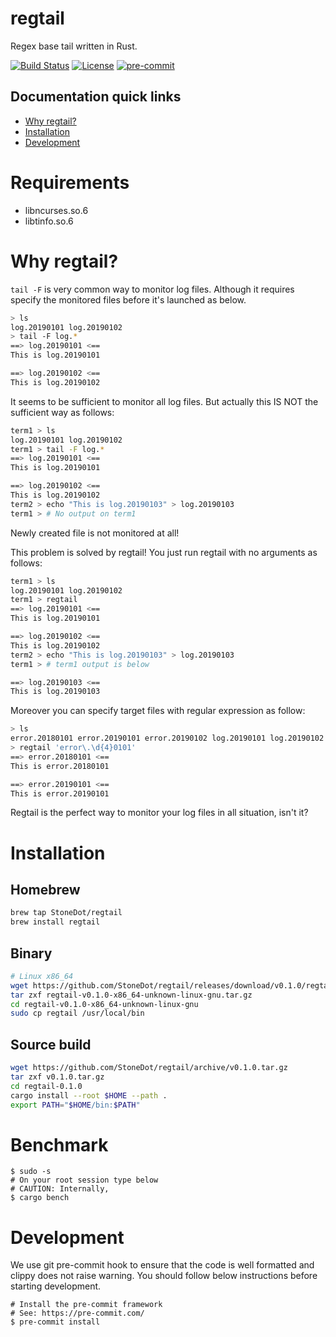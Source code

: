 # regtail
Regex base tail written in Rust.

[![Build Status](https://travis-ci.org/StoneDot/regtail.svg?branch=master)](https://travis-ci.org/StoneDot/regtail)
[![License](https://img.shields.io/badge/License-Apache%202.0-blue.svg)](https://opensource.org/licenses/Apache-2.0)
[![pre-commit](https://img.shields.io/badge/pre--commit-enabled-brightgreen?logo=pre-commit&logoColor=white)](https://github.com/pre-commit/pre-commit)

## Documentation quick links

* [Why regtail?](#why-regtail)
* [Installation](#installation)
* [Development](#development)

# Requirements
* libncurses.so.6
* libtinfo.so.6

# Why regtail?
`tail -F` is very common way to monitor log files.
Although it requires specify the monitored files before it's launched as below.

```bash
> ls
log.20190101 log.20190102
> tail -F log.*
==> log.20190101 <==
This is log.20190101

==> log.20190102 <==
This is log.20190102
```

It seems to be sufficient to monitor all log files. But actually this IS NOT
the sufficient way as follows:

```bash
term1 > ls
log.20190101 log.20190102
term1 > tail -F log.*
==> log.20190101 <==
This is log.20190101

==> log.20190102 <==
This is log.20190102
term2 > echo "This is log.20190103" > log.20190103
term1 > # No output on term1
```

Newly created file is not monitored at all!

This problem is solved by regtail! You just run regtail with no arguments as follows:

```bash
term1 > ls
log.20190101 log.20190102
term1 > regtail
==> log.20190101 <==
This is log.20190101

==> log.20190102 <==
This is log.20190102
term2 > echo "This is log.20190103" > log.20190103
term1 > # term1 output is below

==> log.20190103 <==
This is log.20190103
```

Moreover you can specify target files with regular expression as follow:

```bash
> ls
error.20180101 error.20190101 error.20190102 log.20190101 log.20190102
> regtail 'error\.\d{4}0101'
==> error.20180101 <==
This is error.20180101

==> error.20190101 <==
This is error.20190101
```

Regtail is the perfect way to monitor your log files in all situation, isn't it?

# Installation
## Homebrew
```bash
brew tap StoneDot/regtail
brew install regtail
```

## Binary
```bash
# Linux x86_64
wget https://github.com/StoneDot/regtail/releases/download/v0.1.0/regtail-v0.1.0-x86_64-unknown-linux-gnu.tar.gz
tar zxf regtail-v0.1.0-x86_64-unknown-linux-gnu.tar.gz
cd regtail-v0.1.0-x86_64-unknown-linux-gnu
sudo cp regtail /usr/local/bin
```

## Source build
```bash
wget https://github.com/StoneDot/regtail/archive/v0.1.0.tar.gz
tar zxf v0.1.0.tar.gz
cd regtail-0.1.0
cargo install --root $HOME --path .
export PATH="$HOME/bin:$PATH"
```

# Benchmark
```shell
$ sudo -s
# On your root session type below
# CAUTION: Internally,
$ cargo bench
```

# Development
We use git pre-commit hook to ensure that the code is well formatted and clippy does not raise warning.
You should follow below instructions before starting development.

```shell
# Install the pre-commit framework
# See: https://pre-commit.com/
$ pre-commit install
```
